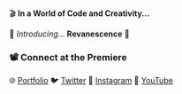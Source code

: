 🎬 **In a World of Code and Creativity...**

🌟 *Introducing...* **Revanescence** 🌟
### 📽️ Connect at the Premiere

🌐 [Portfolio](https://www.yourportfolio.com)
🐦 [Twitter](https://twitter.com/yourtwitterhandle)
📸 [Instagram](https://www.instagram.com/yourinstagram)
🎥 [YouTube](https://www.youtube.com/yourchannel)

<!---
Revanescence/Revanescence is a ✨ special ✨ repository because its `README.md` (this file) appears on your GitHub profile.
You can click the Preview link to take a look at your changes.
--->
